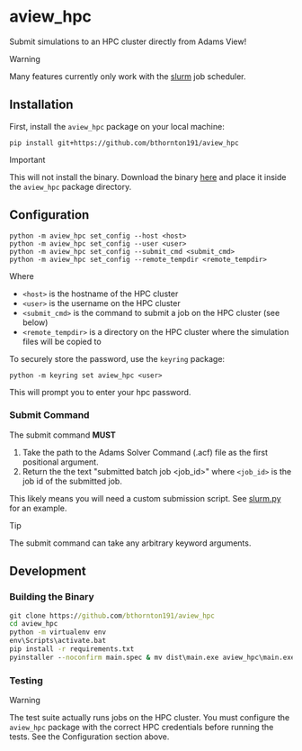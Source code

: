# aview_hpc

Submit simulations to an HPC cluster directly from Adams View!

> [!WARNING]
> Many features currently only work with the [slurm](https://slurm.schedmd.com/) job scheduler.

## Installation

First, install the `aview_hpc` package on your local machine:
```shell
pip install git+https://github.com/bthornton191/aview_hpc
```

> [!IMPORTANT]
> This will not install the binary. Download the binary [here](https://github.com/bthornton191/aview_hpc/releases/latest/download/main.exe)
> and place it inside the `aview_hpc` package directory. 


## Configuration

```shell
python -m aview_hpc set_config --host <host>
python -m aview_hpc set_config --user <user>
python -m aview_hpc set_config --submit_cmd <submit_cmd>
python -m aview_hpc set_config --remote_tempdir <remote_tempdir>
```

Where 
- `<host>` is the hostname of the HPC cluster
- `<user>` is the username on the HPC cluster
- `<submit_cmd>` is the command to submit a job on the HPC cluster (see below)
- `<remote_tempdir>` is a directory on the HPC cluster where the simulation files will be copied to

To securely store the password, use the `keyring` package:
```shell
python -m keyring set aview_hpc <user>
```
This will prompt you to enter your hpc password.

### Submit Command

The submit command **MUST** 

1. Take the path to the Adams Solver Command (.acf) file as the first positional argument. 
2. Return the the text "submitted batch job <job_id>" where `<job_id>` is the job id of the submitted job. 

This likely means you will need a custom submission script. See [slurm.py](hpc_scripts/slurm.py) for an example.

> [!TIP]
> The submit command can take any arbitrary keyword arguments.


## Development

### Building the Binary
```bat
git clone https://github.com/bthornton191/aview_hpc
cd aview_hpc
python -m virtualenv env
env\Scripts\activate.bat
pip install -r requirements.txt
pyinstaller --noconfirm main.spec & mv dist\main.exe aview_hpc\main.exe
```

### Testing

> [!WARNING]
> The test suite actually runs jobs on the HPC cluster. You must configure the `aview_hpc` package 
> with the correct HPC credentials before running the tests. See the Configuration section above.
 
